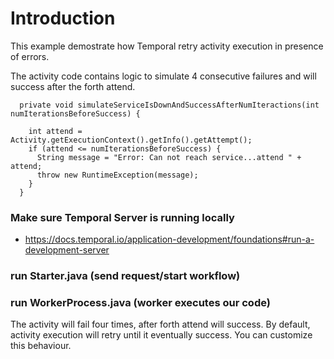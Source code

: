 # Introduction

This example demostrate how Temporal retry activity execution in presence of errors. 

The activity code contains logic to simulate 4 consecutive failures and will success after the 
forth attend.

```
  private void simulateServiceIsDownAndSuccessAfterNumIteractions(int numIterationsBeforeSuccess) {

    int attend = Activity.getExecutionContext().getInfo().getAttempt();
    if (attend <= numIterationsBeforeSuccess) {
      String message = "Error: Can not reach service...attend " + attend;
      throw new RuntimeException(message);
    }
  }

```

### Make sure Temporal Server is running locally 
- https://docs.temporal.io/application-development/foundations#run-a-development-server


### run Starter.java (send request/start workflow)
### run WorkerProcess.java (worker executes our code)

The activity will fail four times, after forth attend will success. 
By default, activity execution will retry until it eventually success. You can customize this behaviour.


